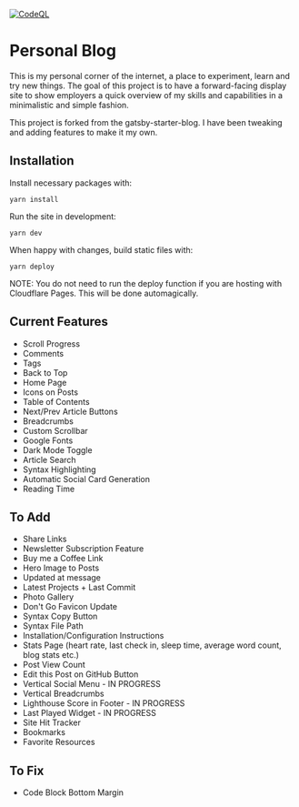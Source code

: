 [![CodeQL](https://github.com/zpuckeridge/blog/actions/workflows/codeql-analysis.yml/badge.svg?branch=preview)](https://github.com/zpuckeridge/blog/actions/workflows/codeql-analysis.yml)

# Personal Blog

This is my personal corner of the internet, a place to experiment, learn and try new things. The goal of this project is to have a forward-facing display site to show employers a quick overview of my skills and capabilities in a minimalistic and simple fashion.

This project is forked from the gatsby-starter-blog. I have been tweaking and adding features to make it my own.

## Installation
Install necessary packages with:

`yarn install`

Run the site in development:

`yarn dev`

When happy with changes, build static files with:

`yarn deploy`

NOTE: You do not need to run the deploy function if you are hosting with Cloudflare Pages. This will be done automagically.

## Current Features

- Scroll Progress
- Comments
- Tags
- Back to Top
- Home Page
- Icons on Posts
- Table of Contents
- Next/Prev Article Buttons
- Breadcrumbs
- Custom Scrollbar
- Google Fonts
- Dark Mode Toggle
- Article Search
- Syntax Highlighting
- Automatic Social Card Generation
- Reading Time

## To Add

- Share Links
- Newsletter Subscription Feature
- Buy me a Coffee Link
- Hero Image to Posts
- Updated at message
- Latest Projects + Last Commit
- Photo Gallery
- Don't Go Favicon Update
- Syntax Copy Button
- Syntax File Path
- Installation/Configuration Instructions
- Stats Page (heart rate, last check in, sleep time, average word count, blog stats etc.)
- Post View Count
- Edit this Post on GitHub Button
- Vertical Social Menu - IN PROGRESS
- Vertical Breadcrumbs
- Lighthouse Score in Footer - IN PROGRESS
- Last Played Widget - IN PROGRESS
- Site Hit Tracker
- Bookmarks
- Favorite Resources

## To Fix
- Code Block Bottom Margin

